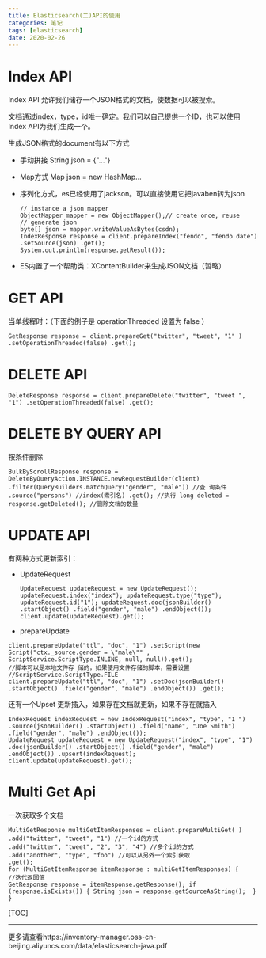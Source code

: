 ```yaml
---
title: Elasticsearch(二)API的使用
categories: 笔记
tags: [elasticsearch]
date: 2020-02-26
---
```


# Index API

Index API 允许我们储存一个JSON格式的文档，使数据可以被搜索。

文档通过index，type，id唯一确定。我们可以自己提供一个ID，也可以使用Index API为我们生成一个。

生成JSON格式的document有以下方式

- 手动拼接 String json = {"..."}

- Map方式 Map json = new HashMap...

- 序列化方式，es已经使用了jackson。可以直接使用它把javaben转为json

  ```English
  // instance a json mapper 
  ObjectMapper mapper = new ObjectMapper();// create once, reuse 
  // generate json 
  byte[] json = mapper.writeValueAsBytes(csdn); 
  IndexResponse response = client.prepareIndex("fendo", "fendo date") .setSource(json) .get();
  System.out.println(response.getResult());
  ```

- ES内置了一个帮助类：XContentBuilder来生成JSON文档（暂略）

# GET API

当单线程时：（下面的例子是 operationThreaded 设置为 false ）

```
GetResponse response = client.prepareGet("twitter", "tweet", "1" ) .setOperationThreaded(false) .get();
```

# DELETE API

```
DeleteResponse response = client.prepareDelete("twitter", "tweet ", "1") .setOperationThreaded(false) .get();
```



# DELETE BY QUERY API

按条件删除

```
BulkByScrollResponse response = DeleteByQueryAction.INSTANCE.newRequestBuilder(client) .filter(QueryBuilders.matchQuery("gender", "male")) //查 询条件 .source("persons") //index(索引名) .get(); //执行 long deleted = response.getDeleted(); //删除文档的数量
```

# UPDATE API

有两种方式更新索引：

- UpdateRequest

  ```
  UpdateRequest updateRequest = new UpdateRequest(); updateRequest.index("index"); updateRequest.type("type"); updateRequest.id("1"); updateRequest.doc(jsonBuilder() .startObject() .field("gender", "male") .endObject()); client.update(updateRequest).get();
  ```

- prepareUpdate

```
client.prepareUpdate("ttl", "doc", "1") .setScript(new Script("ctx._source.gender = \"male\"" , ScriptService.ScriptType.INLINE, null, null)).get();
//脚本可以是本地文件存 储的，如果使用文件存储的脚本，需要设置 //ScriptService.ScriptType.FILE 
client.prepareUpdate("ttl", "doc", "1") .setDoc(jsonBuilder()  .startObject() .field("gender", "male") .endObject()) .get();
```

还有一个Upset 更新插入，如果存在文档就更新，如果不存在就插入

```
IndexRequest indexRequest = new IndexRequest("index", "type", "1 ") .source(jsonBuilder() .startObject() .field("name", "Joe Smith") .field("gender", "male") .endObject()); 
UpdateRequest updateRequest = new UpdateRequest("index", "type", "1") .doc(jsonBuilder() .startObject() .field("gender", "male") .endObject()) .upsert(indexRequest);  client.update(updateRequest).get();
```

# Multi Get Api

一次获取多个文档

```
MultiGetResponse multiGetItemResponses = client.prepareMultiGet( ) .add("twitter", "tweet", "1") //一个id的方式 
.add("twitter", "tweet", "2", "3", "4") //多个id的方式 
.add("another", "type", "foo") //可以从另外一个索引获取 
.get();
for (MultiGetItemResponse itemResponse : multiGetItemResponses) { 
//迭代返回值
GetResponse response = itemResponse.getResponse(); if (response.isExists()) { String json = response.getSourceAsString();  } }
```

[TOC]

------

更多请查看https://inventory-manager.oss-cn-beijing.aliyuncs.com/data/elasticsearch-java.pdf

